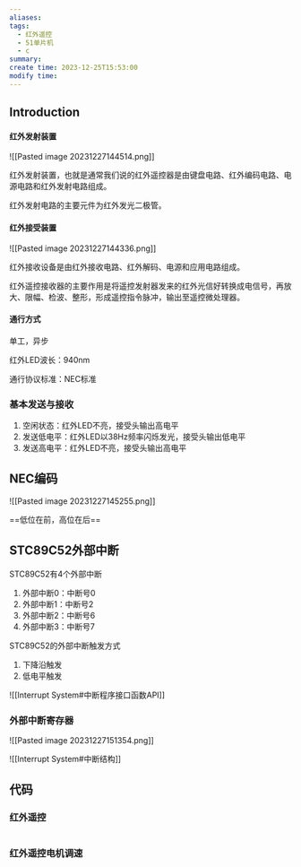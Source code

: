 ```yaml
---
aliases: 
tags:
  - 红外遥控
  - 51单片机
  - c
summary: 
create time: 2023-12-25T15:53:00
modify time:
---
```

## Introduction

#### 红外发射装置

![[Pasted image 20231227144514.png]]

红外发射装置，也就是通常我们说的红外遥控器是由键盘电路、红外编码电路、电源电路和红外发射电路组成。

红外发射电路的主要元件为红外发光二极管。

#### 红外接受装置

![[Pasted image 20231227144336.png]]

红外接收设备是由红外接收电路、红外解码、电源和应用电路组成。

红外遥控接收器的主要作用是将遥控发射器发来的红外光信好转换成电信号，再放大、限幅、检波、整形，形成遥控指令脉冲，输出至遥控微处理器。

#### 通行方式

单工，异步

红外LED波长：940nm

通行协议标准：NEC标准

### 基本发送与接收

1. 空闲状态：红外LED不亮，接受头输出高电平
2. 发送低电平：红外LED以38Hz频率闪烁发光，接受头输出低电平
3. 发送高电平：红外LED不亮，接受头输出高电平

## NEC编码

![[Pasted image 20231227145255.png]]

==低位在前，高位在后==

## STC89C52外部中断

STC89C52有4个外部中断

1. 外部中断0：中断号0
2. 外部中断1：中断号2
3. 外部中断2：中断号6
4. 外部中断3：中断号7

STC89C52的外部中断触发方式

1. 下降沿触发
2. 低电平触发

![[Interrupt System#中断程序接口函数API]]

### 外部中断寄存器

![[Pasted image 20231227151354.png]]

![[Interrupt System#中断结构]]

## 代码

### 红外遥控

```c
```

### 红外遥控电机调速

```c
```
